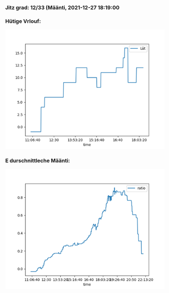 ### Jitz grad: 12/33 (Määnti, 2021-12-27 18:19:00

### Hütige Vrlouf:
![Graph](Today.png)

### E durschnittleche Määnti:
![Graph](Määnti.png)